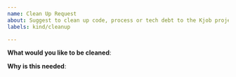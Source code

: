 ```yaml
---
name: Clean Up Request
about: Suggest to clean up code, process or tech debt to the Kjob project
labels: kind/cleanup

---
```

<!-- Please only use this template for submitting clean up requests -->

**What would you like to be cleaned**:

**Why is this needed**: